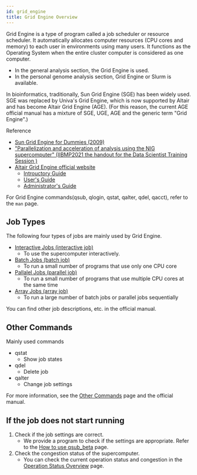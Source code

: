 ```yaml
---
id: grid_engine
title: Grid Engine Overview
---
```


Grid Engine is a type of program called a job scheduler or resource scheduler. It automatically allocates computer resources (CPU cores and memory) to each user in environments using many users.
It functions as the Operating System when the entire cluster computer is considered as one computer.

- In the general analysis section, the Grid Engine is used.
- In the personal genome analysis section, Grid Engine or Slurm is available.

In bioinformatics, traditionally, Sun Grid Engine (SGE) has been widely used. SGE was replaced by Univa's Grid Engine, which is now supported by Altair and has become Altair Grid Engine (AGE). (For this reason, the current AGE official manual has a mixture of SGE, UGE, AGE and the generic term "Grid Engine".)

Reference

- [Sun Grid Engine for Dummies (2009)](http://web.archive.org/web/20151011170032/https://blogs.oracle.com/templedf/entry/sun_grid_engine_for_dummies)
- ["Parallelization and acceleration of analysis using the NIG supercomputer" (IIBMP2021 the handout for the Data Scientist Training Session )](https://www.slideshare.net/oogasawa/pptx-251567866)
- [Altair Grid Engine official website](https://www.altair.com/grid-engine/)
    - [Introuctory Guide](https://2021.help.altair.com/2021.1/AltairGridEngine/8.7.0/IntroductionGE.pdf)
    - [User's Guide](https://2021.help.altair.com/2021.1/AltairGridEngine/8.7.0/UsersGuideGE.pdf)
    - [Administrator's Guide](https://2021.help.altair.com/2021.1/AltairGridEngine/8.7.0/AdminsGuideGE.pdf)


For Grid Engine commands(qsub, qlogin, qstat, qalter, qdel, qacct), refer to the `man` page.


## Job Types

The following four types of jobs are mainly used by Grid Engine.

- [Interactive Jobs (interactive job)](/software/grid_engine/interactive_jobs)
    - To use the supercomputer interactively.
- [Batch Jobs (batch job)](/software/grid_engine/batch_jobs)
    - To run a small number of programs that use only one CPU core
- [Pallalel Jobs (parallel job)](/software/grid_engine/parallel_jobs)
    - To run a small number of programs that use multiple CPU cores at the same time
- [Array Jobs (array job)](/software/grid_engine/array_jobs)
    - To run a large number of batch jobs or parallel jobs sequentially

You can find other job descriptions, etc. in the official manual.

## Other Commands

Mainly used commands

- qstat
    - Show job states
- qdel
    - Delete job
- qalter
    - Change job settings

For more information, see the [Other Commands](/software/grid_engine/other_commands) page and the official manual.

## If the job does not start running

1. Check if the job settings are correct.
    - We provide a program to check if the settings are appropriate. Refer to the [How to use qsub_beta](/software/qsub_beta) page. 
2. Check the congestion status of the supercomputer.
    - You can check the current operation status and congestion in the [Operation Status Overview](/operation) page.
